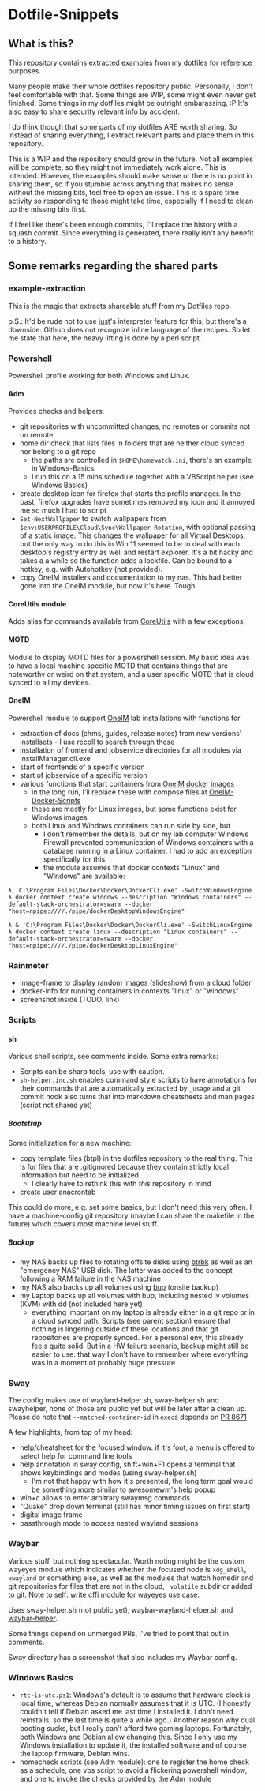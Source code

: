 # Dotfile-Snippets

## What is this?

This repository contains extracted examples from my dotfiles for reference purposes.

Many people make their whole dotfiles repository public. Personally, I don't feel comfortable with that. Some things are WIP, some might even never get finished. Some things in my dotfiles might be outright embarassing. :P It's also easy to share security relevant info by accident.

I do think though that some parts of my dotfiles ARE worth sharing. So instead of sharing everything, I extract relevant parts and place them in this repository.

This is a WIP and the repository should grow in the future. Not all examples will be complete, so they might not immediately work alone. This is intended. However, the examples should make sense or there is no point in sharing them, so if you stumble across anything that makes no sense without the missing bits, feel free to open an issue. This is a spare time activity so responding to those might take time, especially if I need to clean up the missing bits first.

If I feel like there's been enough commits, I'll replace the history with a squash commit. Since everything is generated, there really isn't any benefit to a history.

## Some remarks regarding the shared parts

### example-extraction

This is the magic that extracts shareable stuff from my Dotfiles repo.

p.S.: It'd be rude not to use [just](https://github.com/casey/just)'s interpreter feature for this, but there's a downside: Github does not recognize inline language of the recipes. So let me state that here, the heavy lifting is done by a perl script.

### Powershell

Powershell profile working for both Windows and Linux.

#### Adm

Provides checks and helpers:

- git repositories with uncommitted changes, no remotes or commits not on remote
- home dir check that lists files in folders that are neither cloud synced nor belong to a git repo
  - the paths are controlled in `$HOME\homewatch.ini`, there's an example in Windows-Basics.
  - I run this on a 15 mins schedule together with a VBScript helper (see Windows Basics)
- create desktop icon for firefox that starts the profile manager. In the past, firefox upgrades have sometimes removed my icon and it annoyed me so much I had to script
- `Set-NextWallpaper` to switch wallpapers from `$env:USERPROFILE\Cloud\Sync\Wallpaper-Rotation`, with optional passing of a static image. This changes the wallpaper for all Virtual Desktops, but the only way to do this in Win 11 seemed to be to deal with each desktop's registry entry as well and restart explorer. It's a bit hacky and takes a a while so the function adds a lockfile. Can be bound to a hotkey, e.g. with Autohotkey (not provided).
- copy OneIM installers and documentation to my nas. This had better gone into the OneIM module, but now it's here. Tough.

#### CoreUtils module

Adds alias for commands available from [CoreUtils](https://github.com/uutils/coreutils) with a few exceptions.

#### MOTD

Module to display MOTD files for a powershell session. My basic idea was to have a local machine specific MOTD that contains things that are noteworthy or weird on that system, and a user specific MOTD that is cloud synced to all my devices.

#### OneIM

Powershell module to support [OneIM](https://www.oneidentity.com/products/identity-manager/) lab installations with functions for
- extraction of docs (chms, guides, release notes) from new versions' installsets - I use [recoll](https://www.recoll.org/) to search through these
- installation of frontend and jobservice directories for all modules via InstallManager.cli.exe
- start of frontends of a specific version
- start of jobservice of a specific version
- various functions that start containers from [OneIM docker images](https://hub.docker.com/u/oneidentity/)
  - in the long run, I'll replace these with compose files at [OneIM-Docker-Scripts](https://github.com/RobertMueller2/OneIM-Docker-Scripts)
  - these are mostly for Linux images, but some functions exist for Windows images
  - both Linux and Windows containers can run side by side, but
    - I don't remember the details, but on my lab computer Windows Firewall prevented communication of Windows containers with a database running in a Linux container. I had to add an exception specifically for this.
    - the module assumes that docker contexts "Linux" and "Windows" are available:
``` 
λ 'C:\Program Files\Docker\Docker\DockerCli.exe' -SwitchWindowsEngine
λ docker context create windows --description "Windows containers" --default-stack-orchestrator=swarm --docker "host=npipe:////./pipe/dockerDesktopWindowsEngine"

λ & 'C:\Program Files\Docker\Docker\DockerCli.exe' -SwitchLinuxEngine
λ docker context create linux --description "Linux containers" --default-stack-orchestrator=swarm --docker "host=npipe:////./pipe/dockerDesktopLinuxEngine"

```
### Rainmeter

- image-frame to display random images (slideshow) from a cloud folder
- docker-info for running containers in contexts "linux" or "windows"
- screenshot inside (TODO: link)

### Scripts

#### sh

Various shell scripts, see comments inside. Some extra remarks:

- Scripts can be sharp tools, use with caution.
- `sh-helper.inc.sh` enables command style scripts to have annotations for their commands that are automatically extracted by `_usage` and a git commit hook also turns that into markdown cheatsheets and man pages (script not shared yet)

##### Bootstrap

Some initialization for a new machine:

- copy template files (btpl) in the dotfiles repository to the real thing. This is for files that are .gitignored because they contain strictly local information but need to be initialized
  - I clearly have to rethink this with *this* repository in mind
- create user anacrontab

This could do more, e.g. set some basics, but I don't need this very often. I have a machine-config git repository (maybe I can share the makefile in the future) which covers most machine level stuff.

##### Backup

- my NAS backs up files to rotating offsite disks using [btrbk](https://github.com/digint/btrbk) as well as an "emergency NAS" USB disk. The latter was added to the concept following a RAM failure in the NAS machine
- my NAS also backs up all volumes using [bup](https://github.com/bup/bup) (onsite backup)
- my Laptop backs up all volumes with bup, including nested lv volumes (KVM) with dd (not included here yet)
  - everything important on my laptop is already either in a git repo or in a cloud synced path. Scripts (see parent section) ensure that nothing is lingering outside of these locations and that git repositories are properly synced. For a personal env, this already feels quite solid. But in a HW failure scenario, backup might still be easier to use: that way I don't have to remember where everything was in a moment of probably huge pressure

### Sway

The config makes use of wayland-helper.sh, sway-helper.sh and swayhelper, none of those are public yet but will be later after a clean up. Please do note that `--matched-container-id` in `exec`s depends on [PR 8671](https://github.com/swaywm/sway/pull/8671)

A few highlights, from top of my head:

- help/cheatsheet for the focused window. if it's foot, a menu is offered to select help for command line tools
- help annotation in sway config, shift+win+F1 opens a terminal that shows keybindings and modes (using sway-helper.sh)
  - I'm not that happy with how it's presented, the long term goal would be something more similar to awesomewm's help popup
- win+c allows to enter arbitrary swaymsg commands
- "Quake" drop down terminal (still has minor timing issues on first start)
- digital image frame
- passthrough mode to access nested wayland sessions

### Waybar

Various stuff, but nothing spectacular. Worth noting might be the custom wayeyes module which indicates whether the focused node is `xdg_shell`, `xwayland` or something else, as well as the modules that watch homedir and git repositories for files that are not in the cloud, `_volatile` subdir or added to git. Note to self: write cffi module for wayeyes use case.

Uses sway-helper.sh (not public yet), waybar-wayland-helper.sh and [waybar-helper](https://github.com/RobertMueller2/waybar-helper).

Some things depend on unmerged PRs, I've tried to point that out in comments.

Sway directory has a screenshot that also includes my Waybar config.

### Windows Basics

- `rtc-is-utc.ps1`: Windows's default is to assume that hardware clock is local time, whereas Debian normally assumes that it is UTC. (I honestly couldn't tell if Debian asked me last time I installed it. I don't need reinstalls, so the last time is quite a while ago.) Another reason why dual booting sucks, but I really can't afford two gaming laptops. Fortunately, both Windows and Debian allow changing this. Since I only use my Windows installation to update it, the installed software and of course the laptop firmware, Debian wins.
- homecheck scripts (see Adm module): one to register the home check as a schedule, one vbs script to avoid a flickering powershell window, and one to invoke the checks provided by the Adm module
